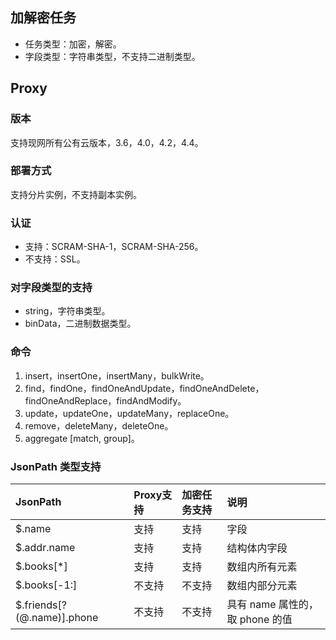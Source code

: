 ## 加解密任务
- 任务类型：加密，解密。
- 字段类型：字符串类型，不支持二进制类型。

## Proxy
### 版本
支持现网所有公有云版本，3.6，4.0，4.2，4.4。

### 部署方式
支持分片实例，不支持副本实例。

   
### 认证
- 支持：SCRAM-SHA-1，SCRAM-SHA-256。
- 不支持：SSL。

### 对字段类型的支持
- string，字符串类型。
- binData，二进制数据类型。

### 命令
1. insert，insertOne，insertMany，bulkWrite。
2. find，findOne，findOneAndUpdate，findOneAndDelete，findOneAndReplace，findAndModify。
3. update，updateOne，updateMany，replaceOne。
4. remove，deleteMany，deleteOne。
5. aggregate [match, group]。

### JsonPath 类型支持

| JsonPath                     | Proxy支持   | 加密任务支持   | 说明                 |
|:-----------------------------|:----------|:----------|:--------------------|
| $.name                       | 支持        | 支持        | 字段                  |
| $.addr.name                  | 支持        | 支持        | 结构体内字段              |
| $.books[*]                   | 支持        | 支持        | 数组内所有元素             |
| $.books[-1:]                 | 不支持       | 不支持       | 数组内部分元素             |
| $.friends[?(@.name)].phone   | 不支持       | 不支持       | 具有 name 属性的，取 phone 的值  |
